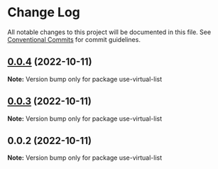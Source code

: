 # Change Log

All notable changes to this project will be documented in this file.
See [Conventional Commits](https://conventionalcommits.org) for commit guidelines.

## [0.0.4](https://github.com/qinglongs/react-components/compare/use-virtual-list@0.0.3...use-virtual-list@0.0.4) (2022-10-11)

**Note:** Version bump only for package use-virtual-list





## [0.0.3](https://github.com/qinglongs/react-hooks/compare/use-virtual-list@0.0.2...use-virtual-list@0.0.3) (2022-10-11)

**Note:** Version bump only for package use-virtual-list






## 0.0.2 (2022-10-11)

**Note:** Version bump only for package use-virtual-list
